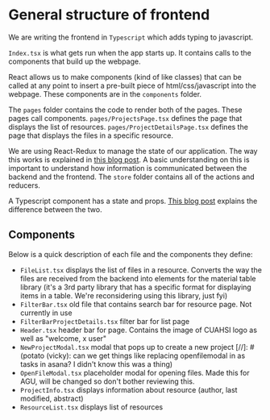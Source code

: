 # General structure of frontend

We are writing the frontend in `Typescript` which adds typing to javascript.

`Index.tsx` is what gets run when the app starts up. It contains calls to the components that build up the webpage.

React allows us to make components (kind of like classes) that can be called at any point to insert a pre-built piece of html/css/javascript into the webpage. These components are in the `components` folder.

The `pages` folder contains the code to render both of the pages. These pages call components. `pages/ProjectsPage.tsx` defines the page that displays the list of resources. `pages/ProjectDetailsPage.tsx` defines the page that displays the files in a specific resource.

We are using React-Redux to manage the state of our application. The way this works is explained in [this blog post](https://medium.com/javascript-in-plain-english/the-only-introduction-to-redux-and-react-redux-youll-ever-need-8ce5da9e53c6). A basic understanding on this is important to understand how information is communicated between the backend and the frontend. The `store` folder contains all of the actions and reducers.

A Typescript component has a state and props. [This blog post](https://codeburst.io/react-state-vs-props-explained-51beebd73b21) explains the difference between the two.


## Components

Below is a quick description of each file and the components they define:

 - `FileList.tsx` displays the list of files in a resource. Converts the way the files are received from the backend into elements for the material table library (it's a 3rd party library that has a specific format for displaying items in a table. We're reconsidering using this library, just fyi)
 - `FilterBar.tsx` old file that contains search bar for resource page. Not currently in use
 - `FilterBarProjectDetails.tsx` filter bar for list page
 - `Header.tsx` header bar for page. Contains the image of CUAHSI logo as well as "welcome, x user"
 - `NewProjectModal.tsx` modal that pops up to create a new project
 [//]: # (potato (vicky): can we get things like replacing openfilemodal in as tasks in asana? I didn't know this was a thing)
 - `OpenFileModal.tsx` placeholder modal for opening files. Made this for AGU, will be changed so don't bother reviewing this.
 - `ProjectInfo.tsx` displays information about resource (author, last modified, abstract)
 - `ResourceList.tsx` displays list of resources
